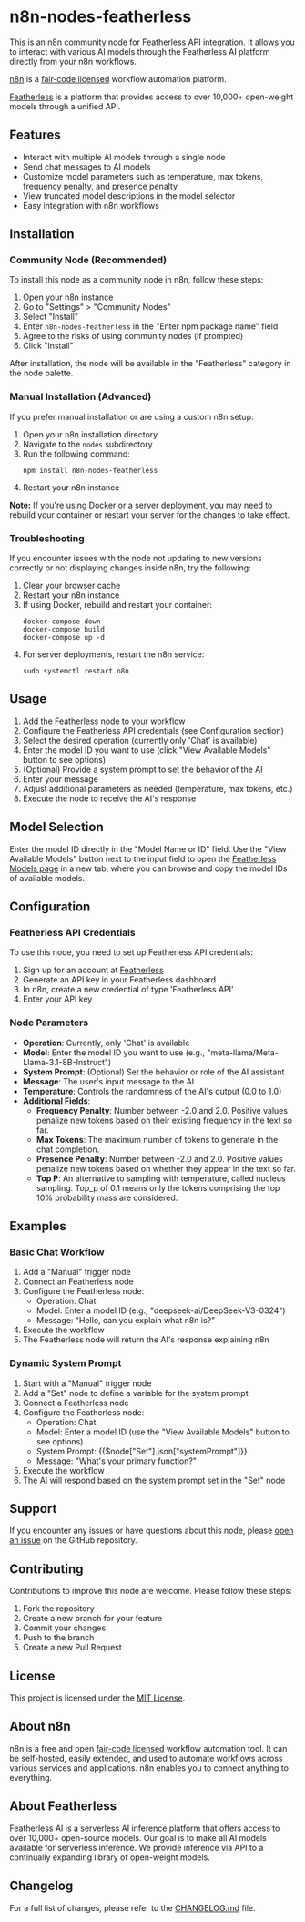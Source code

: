 # n8n-nodes-featherless

This is an n8n community node for Featherless API integration. It allows you to interact with various AI models through the Featherless AI platform directly from your n8n workflows.

[n8n](https://n8n.io/) is a [fair-code licensed](https://docs.n8n.io/reference/license/) workflow automation platform.

[Featherless](https://featherless.ai/) is a platform that provides access to over 10,000+ open-weight models through a unified API.

## Features

- Interact with multiple AI models through a single node
- Send chat messages to AI models
- Customize model parameters such as temperature, max tokens, frequency penalty, and presence penalty
- View truncated model descriptions in the model selector
- Easy integration with n8n workflows

## Installation

### Community Node (Recommended)

To install this node as a community node in n8n, follow these steps:

1. Open your n8n instance
2. Go to "Settings" > "Community Nodes"
3. Select "Install"
4. Enter `n8n-nodes-featherless` in the "Enter npm package name" field
5. Agree to the risks of using community nodes (if prompted)
6. Click "Install"

After installation, the node will be available in the "Featherless" category in the node palette.

### Manual Installation (Advanced)

If you prefer manual installation or are using a custom n8n setup:

1. Open your n8n installation directory
2. Navigate to the `nodes` subdirectory
3. Run the following command:
   ```
   npm install n8n-nodes-featherless
   ```
4. Restart your n8n instance

**Note:** If you're using Docker or a server deployment, you may need to rebuild your container or restart your server for the changes to take effect.

### Troubleshooting

If you encounter issues with the node not updating to new versions correctly or not displaying changes inside n8n, try the following:

1. Clear your browser cache
2. Restart your n8n instance
3. If using Docker, rebuild and restart your container:
   ```
   docker-compose down
   docker-compose build
   docker-compose up -d
   ```
4. For server deployments, restart the n8n service:
   ```
   sudo systemctl restart n8n
   ```

## Usage

1. Add the Featherless node to your workflow
2. Configure the Featherless API credentials (see Configuration section)
3. Select the desired operation (currently only 'Chat' is available)
4. Enter the model ID you want to use (click "View Available Models" button to see options)
5. (Optional) Provide a system prompt to set the behavior of the AI
6. Enter your message
7. Adjust additional parameters as needed (temperature, max tokens, etc.)
8. Execute the node to receive the AI's response

## Model Selection

Enter the model ID directly in the "Model Name or ID" field. Use the "View Available Models" button next to the input field to open the [Featherless Models page](https://featherless.ai/models) in a new tab, where you can browse and copy the model IDs of available models.

## Configuration

### Featherless API Credentials

To use this node, you need to set up Featherless API credentials:

1. Sign up for an account at [Featherless](https://featherless.ai/)
2. Generate an API key in your Featherless dashboard
3. In n8n, create a new credential of type 'Featherless API'
4. Enter your API key

### Node Parameters

- **Operation**: Currently, only 'Chat' is available
- **Model**: Enter the model ID you want to use (e.g., "meta-llama/Meta-Llama-3.1-8B-Instruct")
- **System Prompt**: (Optional) Set the behavior or role of the AI assistant
- **Message**: The user's input message to the AI
- **Temperature**: Controls the randomness of the AI's output (0.0 to 1.0)
- **Additional Fields**: 
  - **Frequency Penalty**: Number between -2.0 and 2.0. Positive values penalize new tokens based on their existing frequency in the text so far.
  - **Max Tokens**: The maximum number of tokens to generate in the chat completion.
  - **Presence Penalty**: Number between -2.0 and 2.0. Positive values penalize new tokens based on whether they appear in the text so far.
  - **Top P**: An alternative to sampling with temperature, called nucleus sampling. Top_p of 0.1 means only the tokens comprising the top 10% probability mass are considered.

## Examples

### Basic Chat Workflow

1. Add a "Manual" trigger node
2. Connect an Featherless node
3. Configure the Featherless node:
   - Operation: Chat
   - Model: Enter a model ID (e.g., "deepseek-ai/DeepSeek-V3-0324")
   - Message: "Hello, can you explain what n8n is?"
4. Execute the workflow
5. The Featherless node will return the AI's response explaining n8n

### Dynamic System Prompt

1. Start with a "Manual" trigger node
2. Add a "Set" node to define a variable for the system prompt
3. Connect a Featherless node
4. Configure the Featherless node:
   - Operation: Chat
   - Model: Enter a model ID (use the "View Available Models" button to see options)
   - System Prompt: {{$node["Set"].json["systemPrompt"]}}
   - Message: "What's your primary function?"
5. Execute the workflow
6. The AI will respond based on the system prompt set in the "Set" node

## Support

If you encounter any issues or have questions about this node, please [open an issue](https://github.com/darinverheijke/n8n-nodes-featherless/issues) on the GitHub repository.

## Contributing

Contributions to improve this node are welcome. Please follow these steps:

1. Fork the repository
2. Create a new branch for your feature
3. Commit your changes
4. Push to the branch
5. Create a new Pull Request

## License

This project is licensed under the [MIT License](LICENSE.md).

## About n8n
n8n is a free and open [fair-code licensed](https://docs.n8n.io/reference/license/) workflow automation tool. It can be self-hosted, easily extended, and used to automate workflows across various services and applications. n8n enables you to connect anything to everything.

## About Featherless
Featherless AI is a serverless AI inference platform that offers access to over 10,000+ open-source models. Our goal is to make all AI models available for serverless inference. We provide inference via API to a continually expanding library of open-weight models.

## Changelog

For a full list of changes, please refer to the [CHANGELOG.md](CHANGELOG.md) file.